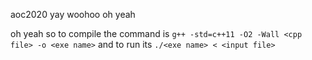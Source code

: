 aoc2020 yay woohoo oh yeah

oh yeah so to compile the command is `g++ -std=c++11 -O2 -Wall <cpp file> -o <exe name>` and to run its `./<exe name> < <input file>`
